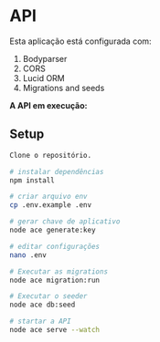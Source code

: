 # API

Esta aplicação está configurada com:

1. Bodyparser
2. CORS
3. Lucid ORM
4. Migrations and seeds

**A API em execução:**

## Setup
```bash
Clone o repositório.

# instalar dependências
npm install

# criar arquivo env
cp .env.example .env

# gerar chave de aplicativo
node ace generate:key

# editar configurações
nano .env

# Executar as migrations
node ace migration:run

# Executar o seeder
node ace db:seed 

# startar a API
node ace serve --watch
```

